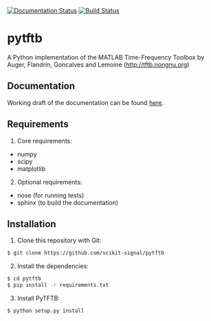 [![Documentation Status](https://readthedocs.org/projects/tftb/badge/?version=master)](http://pytftb.readthedocs.org/en/master/?badge=master)
[![Build Status](https://travis-ci.org/scikit-signal/tftb.svg)](https://travis-ci.org/scikit-signal/tftb)

pytftb
======

A Python implementation of the MATLAB Time-Frequency Toolbox by Auger, Flandrin, Goncalves and Lemoine (http://tftb.nongnu.org)


Documentation
-------------

Working draft of the documentation can be found [here](http://pytftb.rtfd.org).

Requirements
------------

1. Core requirements:
 * numpy
 * scipy
 * matplotlib
2. Optional requirements:
 * nose (for running tests)
 * sphinx (to build the documentation)


Installation
------------

1. Clone this repository with Git:

```bash
$ git clone https://github.com/scikit-signal/pytftb
```

2. Install the dependencies:

```bash
$ cd pytftb
$ pip install -r requirements.txt
```

3. Install PyTFTB:

```bash
$ python setup.py install
```
